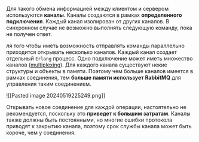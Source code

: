 Для такого обмена информацией между клиентом и сервером используются **каналы**. Каналы создаются в рамках **определенного подключения**. Каждый канал изолирован от других каналов. В синхронном случае не возможно выполнять следующую команду, пока не получен ответ.

ля того чтобы иметь возможность отправлять команды параллельно приходится открывать несколько каналов. Каждый канал создает отдельный `Erlang` процесс. Одно подключение может иметь множество каналов ([multiplexing](https://ru.wikipedia.org/wiki/%D0%9C%D1%83%D0%BB%D1%8C%D1%82%D0%B8%D0%BF%D0%BB%D0%B5%D0%BA%D1%81%D0%B8%D1%80%D0%BE%D0%B2%D0%B0%D0%BD%D0%B8%D0%B5)). Для каждого канала существуют некие структуры и объекты в памяти. Поэтому чем больше каналов имеется в рамках соединения, тем **больше памяти использует RabbitMQ** для управления таким соединением.

![[Pasted image 20240519225249.png]]

Открывать новое соединение для каждой операции, настоятельно не рекомендуется, поскольку это **приведет к большим затратам**. Каналы также должны быть постоянными, но многие ошибки протокола приводят к закрытию канала, поэтому срок службы канала может быть короче, чем у соединения.